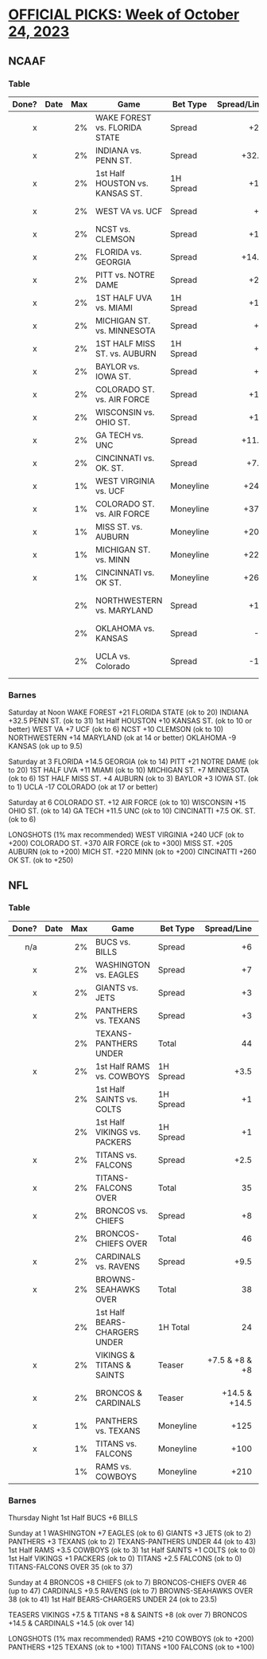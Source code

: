 # [OFFICIAL PICKS: Week of October 24, 2023](https://locals.com/feed/24414/sportspicks/4767728/official-picks-week-of-october-24-2023)

## NCAAF

### Table

| Done? | Date |  Max | Game                            | Bet Type  | Spread/Line | Notes              |
| ----: | ---- | ---: | ------------------------------- | --------- | ----------: | ------------------ |
|     x |      |   2% | WAKE FOREST vs. FLORIDA STATE   | Spread    |         +21 | ok to 20           |
|     x |      |   2% | INDIANA vs. PENN ST.            | Spread    |       +32.5 | ok to 31           |
|     x |      |   2% | 1st Half HOUSTON vs. KANSAS ST. | 1H Spread |         +10 | ok to 10 or better |
|     x |      |   2% | WEST VA vs. UCF                 | Spread    |          +7 | ok to 6            |
|     x |      |   2% | NCST vs. CLEMSON                | Spread    |         +10 | ok to 10           |
|     x |      |   2% | FLORIDA vs. GEORGIA             | Spread    |       +14.5 | ok to 14           |
|     x |      |   2% | PITT vs. NOTRE DAME             | Spread    |         +21 | ok to 20           |
|     x |      |   2% | 1ST HALF UVA vs. MIAMI          | 1H Spread |         +11 | ok to 10           |
|     x |      |   2% | MICHIGAN ST. vs. MINNESOTA      | Spread    |          +7 | ok to 6            |
|     x |      |   2% | 1ST HALF MISS ST. vs. AUBURN    | 1H Spread |          +4 | ok to 3            |
|     x |      |   2% | BAYLOR vs. IOWA ST.             | Spread    |          +2 | ok to 1            |
|     x |      |   2% | COLORADO ST. vs. AIR FORCE      | Spread    |         +12 | ok to 10           |
|     x |      |   2% | WISCONSIN vs. OHIO ST.          | Spread    |         +15 | ok to 14           |
|     x |      |   2% | GA TECH vs. UNC                 | Spread    |       +11.5 | ok to 10           |
|     x |      |   2% | CINCINNATI vs. OK. ST.          | Spread    |        +7.5 | ok to 6            |
|     x |      |   1% | WEST VIRGINIA vs. UCF           | Moneyline |        +240 | ok to +200         |
|     x |      |   1% | COLORADO ST. vs. AIR FORCE      | Moneyline |        +370 | ok to +300         |
|     x |      |   1% | MISS ST. vs. AUBURN             | Moneyline |        +205 | ok to +200         |
|     x |      |   1% | MICHIGAN ST. vs. MINN           | Moneyline |        +220 | ok to +200         |
|     x |      |   1% | CINCINNATI vs. OK ST.           | Moneyline |        +260 | ok to +250         |
|       |      |   2% | NORTHWESTERN vs. MARYLAND       | Spread    |         +14 | ok at 14 or better |
|       |      |   2% | OKLAHOMA vs. KANSAS             | Spread    |          -9 | ok up to 9.5       |
|       |      |   2% | UCLA vs. Colorado               | Spread    |         -17 | ok at 17 or better |

### Barnes

Saturday at Noon
WAKE FOREST +21 FLORIDA STATE (ok to 20)
INDIANA +32.5 PENN ST. (ok to 31)
1st Half HOUSTON +10 KANSAS ST. (ok to 10 or better)
WEST VA +7 UCF (ok to 6)
NCST +10 CLEMSON (ok to 10)
NORTHWESTERN +14 MARYLAND (ok at 14 or better)
OKLAHOMA -9 KANSAS (ok up to 9.5)

Saturday at 3
FLORIDA +14.5 GEORGIA (ok to 14)
PITT +21 NOTRE DAME (ok to 20)
1ST HALF UVA +11 MIAMI (ok to 10)
MICHIGAN ST. +7 MINNESOTA (ok to 6)
1ST HALF MISS ST. +4 AUBURN (ok to 3)
BAYLOR +3 IOWA ST. (ok to 1)
UCLA -17 COLORADO (ok at 17 or better)

Saturday at 6
COLORADO ST. +12 AIR FORCE (ok to 10)
WISCONSIN +15 OHIO ST. (ok to 14)
GA TECH +11.5 UNC (ok to 10)
CINCINATTI +7.5 OK. ST. (ok to 6)

LONGSHOTS (1% max recommended)
WEST VIRGINIA +240 UCF (ok to +200)
COLORADO ST. +370 AIR FORCE (ok to +300)
MISS ST. +205 AUBURN (ok to +200)
MICH ST. +220 MINN (ok to +200)
CINCINATTI +260 OK ST. (ok to +250)

## NFL

### Table

| Done? | Date |  Max | Game                          | Bet Type  |    Spread/Line | Notes        |
| ----: | ---- | ---: | ----------------------------- | --------- | -------------: | ------------ |
|   n/a |      |   2% | BUCS vs. BILLS                | Spread    |             +6 |              |
|     x |      |   2% | WASHINGTON vs. EAGLES         | Spread    |             +7 | ok to 6      |
|     x |      |   2% | GIANTS vs. JETS               | Spread    |             +3 | ok to 2      |
|     x |      |   2% | PANTHERS vs. TEXANS           | Spread    |             +3 | ok to 2      |
|       |      |   2% | TEXANS-PANTHERS UNDER         | Total     |             44 | ok to 43     |
|     x |      |   2% | 1st Half RAMS vs. COWBOYS     | 1H Spread |           +3.5 | ok to 3      |
|       |      |   2% | 1st Half SAINTS vs. COLTS     | 1H Spread |             +1 | ok to 0      |
|       |      |   2% | 1st Half VIKINGS vs. PACKERS  | 1H Spread |             +1 | ok to 0      |
|     x |      |   2% | TITANS vs. FALCONS            | Spread    |           +2.5 | ok to 0      |
|     x |      |   2% | TITANS-FALCONS OVER           | Total     |             35 | ok to 37     |
|     x |      |   2% | BRONCOS vs. CHIEFS            | Spread    |             +8 | ok to 7      |
|       |      |   2% | BRONCOS-CHIEFS OVER           | Total     |             46 | up to 47     |
|     x |      |   2% | CARDINALS vs. RAVENS          | Spread    |           +9.5 | ok to 7      |
|     x |      |   2% | BROWNS-SEAHAWKS OVER          | Total     |             38 | ok to 41     |
|       |      |   2% | 1st Half BEARS-CHARGERS UNDER | 1H Total  |             24 | ok to 23.5   |
|     x |      |   2% | VIKINGS & TITANS & SAINTS     | Teaser    | +7.5 & +8 & +8 | (ok over 7)  |
|     x |      |   2% | BRONCOS & CARDINALS           | Teaser    |  +14.5 & +14.5 | (ok over 14) |
|     x |      |   1% | PANTHERS vs. TEXANS           | Moneyline |           +125 | ok to +100   |
|     x |      |   1% | TITANS vs. FALCONS            | Moneyline |           +100 | ok to +100   |
|       |      |   1% | RAMS vs. COWBOYS              | Moneyline |           +210 | ok to +200   |

### Barnes

Thursday Night
1st Half BUCS +6 BILLS

Sunday at 1
WASHINGTON +7 EAGLES (ok to 6)
GIANTS +3 JETS (ok to 2)
PANTHERS +3 TEXANS (ok to 2)
TEXANS-PANTHERS UNDER 44 (ok to 43)
1st Half RAMS +3.5 COWBOYS (ok to 3)
1st Half SAINTS +1 COLTS (ok to 0)
1st Half VIKINGS +1 PACKERS (ok to 0)
TITANS +2.5 FALCONS (ok to 0)
TITANS-FALCONS OVER 35 (ok to 37)

Sunday at 4
BRONCOS +8 CHIEFS (ok to 7)
BRONCOS-CHIEFS OVER 46 (up to 47)
CARDINALS +9.5 RAVENS (ok to 7)
BROWNS-SEAHAWKS OVER 38 (ok to 41)
1st Half BEARS-CHARGERS UNDER 24 (ok to 23.5)

TEASERS
VIKINGS +7.5 & TITANS +8 & SAINTS +8 (ok over 7)
BRONCOS +14.5 & CARDINALS +14.5 (ok over 14)

LONGSHOTS (1% max recommended)
RAMS +210 COWBOYS (ok to +200)
PANTHERS +125 TEXANS (ok to +100)
TITANS +100 FALCONS (ok to +100)